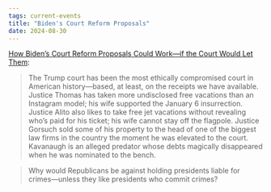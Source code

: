 ```yaml
---
tags: current-events
title: "Biden's Court Reform Proposals"
date: 2024-08-30
---
```


[How Biden’s Court Reform Proposals Could Work—if the Court Would Let Them](https://www.thenation.com/article/politics/what-does-bidens-court-reform-proposal-actually-propose/):

> The Trump court has been the most ethically compromised court in American history—based, at least, on the receipts we have available. Justice Thomas has taken more undisclosed free vacations than an Instagram model; his wife supported the January 6 insurrection. Justice Alito also likes to take free jet vacations without revealing who’s paid for his ticket; his wife cannot stay off the flagpole. Justice Gorsuch sold some of his property to the head of one of the biggest law firms in the country the moment he was elevated to the court. Kavanaugh is an alleged predator whose debts magically disappeared when he was nominated to the bench.

> Why would Republicans be against holding presidents liable for crimes—unless they like presidents who commit crimes?

